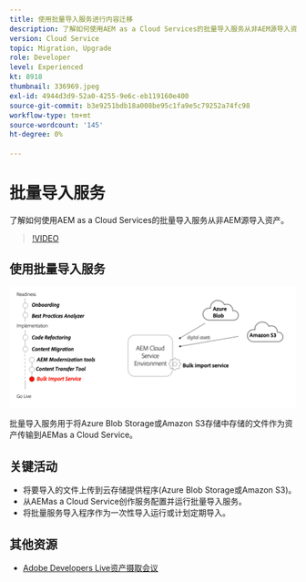 ```yaml
---
title: 使用批量导入服务进行内容迁移
description: 了解如何使用AEM as a Cloud Services的批量导入服务从非AEM源导入资产。
version: Cloud Service
topic: Migration, Upgrade
role: Developer
level: Experienced
kt: 8918
thumbnail: 336969.jpeg
exl-id: 4944d3d9-52a0-4255-9e6c-eb119160e400
source-git-commit: b3e9251bdb18a008be95c1fa9e5c79252a74fc98
workflow-type: tm+mt
source-wordcount: '145'
ht-degree: 0%

---
```


# 批量导入服务

了解如何使用AEM as a Cloud Services的批量导入服务从非AEM源导入资产。

>[!VIDEO](https://video.tv.adobe.com/v/336969?quality=12&learn=on)

## 使用批量导入服务

![批量导入服务生命周期](../assets/bulk-import-service.png)

批量导入服务用于将Azure Blob Storage或Amazon S3存储中存储的文件作为资产传输到AEMas a Cloud Service。

## 关键活动

+ 将要导入的文件上传到云存储提供程序(Azure Blob Storage或Amazon S3)。
+ 从AEMas a Cloud Service创作服务配置并运行批量导入服务。
+ 将批量服务导入程序作为一次性导入运行或计划定期导入。

## 其他资源

+ [Adobe Developers Live资产摄取会议](https://experienceleague.adobe.com/docs/adobe-developers-live-events/events/2021/feb2021/asset-bulk-ingestion.html?lang=en)

